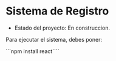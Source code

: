 <h1>Sistema de Registro</h1>

- Estado del proyecto: En construccion.

Para ejecutar el sistema, debes poner:

´´´npm install react´´´´
